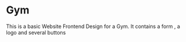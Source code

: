 # Gym
This is a basic Website Frontend Design for a Gym. It contains a form , a logo and several buttons
